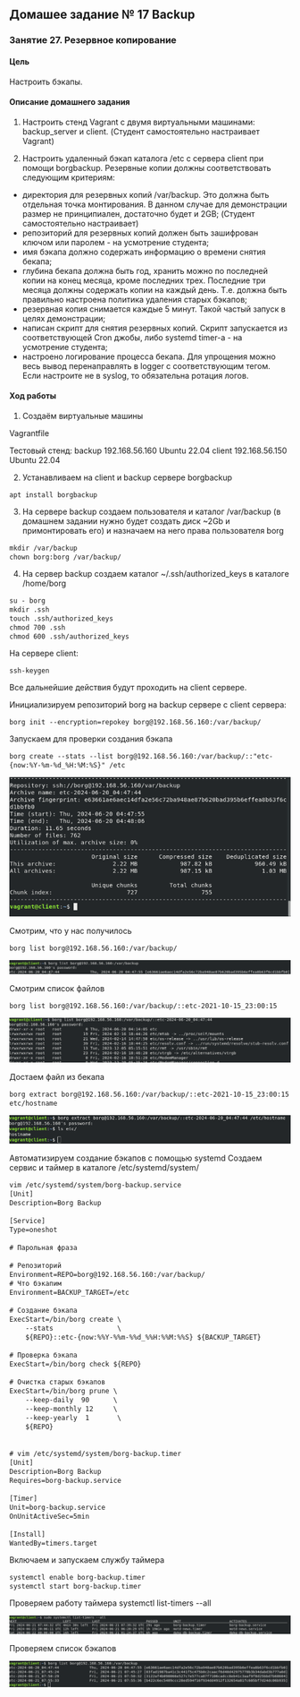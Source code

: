 ## Домашее задание № 17 Backup

### Занятие 27. Резервное копирование 

#### Цель

Настроить бэкапы.

#### Описание домашнего задания

1. Настроить стенд Vagrant с двумя виртуальными машинами: backup_server и client. (Студент самостоятельно настраивает Vagrant)

2. Настроить удаленный бэкап каталога /etc c сервера client при помощи borgbackup. Резервные копии должны соответствовать следующим критериям:
- директория для резервных копий /var/backup. Это должна быть отдельная точка монтирования. В данном случае для демонстрации размер не принципиален, достаточно будет и 2GB; (Студент самостоятельно настраивает)
- репозиторий для резервных копий должен быть зашифрован ключом или паролем - на усмотрение студента;
- имя бэкапа должно содержать информацию о времени снятия бекапа;
- глубина бекапа должна быть год, хранить можно по последней копии на конец месяца, кроме последних трех. Последние три месяца должны содержать копии на каждый день. Т.е. должна быть правильно настроена политика удаления старых бэкапов;
- резервная копия снимается каждые 5 минут. Такой частый запуск в целях демонстрации;
- написан скрипт для снятия резервных копий. Скрипт запускается из соответствующей Cron джобы, либо systemd timer-а - на усмотрение студента;
- настроено логирование процесса бекапа. Для упрощения можно весь вывод перенаправлять в logger с соответствующим тегом. Если настроите не в syslog, то обязательна ротация логов.


#### Ход работы



1. Создаём виртуальные машины

Vagrantfile 

Тестовый стенд:
backup 192.168.56.160 Ubuntu 22.04
client 192.168.56.150 Ubuntu 22.04

2. Устанавливаем на client и backup сервере borgbackup

```
apt install borgbackup
```

3. На сервере backup создаем пользователя и каталог /var/backup (в домашнем задании нужно будет создать диск ~2Gb и примонтировать его) и назначаем на него права пользователя borg	

```
mkdir /var/backup
chown borg:borg /var/backup/
```

4. На сервер backup создаем каталог ~/.ssh/authorized_keys в каталоге /home/borg

```
su - borg
mkdir .ssh
touch .ssh/authorized_keys
chmod 700 .ssh
chmod 600 .ssh/authorized_keys
```

На сервере client: 
```
ssh-keygen
```

Все дальнейшие действия будут проходить на client сервере.

Инициализируем репозиторий borg на backup сервере с client сервера:
```
borg init --encryption=repokey borg@192.168.56.160:/var/backup/
```

Запускаем для проверки создания бэкапа
```
borg create --stats --list borg@192.168.56.160:/var/backup/::"etc-{now:%Y-%m-%d_%H:%M:%S}" /etc
```

![Рисунок](1.png)

Смотрим, что у нас получилось
```
borg list borg@192.168.56.160:/var/backup/
```
![Рисунок](2.png)

Смотрим список файлов
```
borg list borg@192.168.56.160:/var/backup/::etc-2021-10-15_23:00:15
```
![Рисунок](3.png)

Достаем файл из бекапа

```
borg extract borg@192.168.56.160:/var/backup/::etc-2021-10-15_23:00:15 etc/hostname
```

![Рисунок](4.png)

Автоматизируем создание бэкапов с помощью systemd
Создаем сервис и таймер в каталоге /etc/systemd/system/
```
vim /etc/systemd/system/borg-backup.service
[Unit]
Description=Borg Backup

[Service]
Type=oneshot

# Парольная фраза

# Репозиторий
Environment=REPO=borg@192.168.56.160:/var/backup/
# Что бэкапим
Environment=BACKUP_TARGET=/etc

# Создание бэкапа
ExecStart=/bin/borg create \
    --stats                \
    ${REPO}::etc-{now:%%Y-%%m-%%d_%%H:%%M:%%S} ${BACKUP_TARGET}

# Проверка бэкапа
ExecStart=/bin/borg check ${REPO}

# Очистка старых бэкапов
ExecStart=/bin/borg prune \
    --keep-daily  90      \
    --keep-monthly 12     \
    --keep-yearly  1       \
    ${REPO}


# vim /etc/systemd/system/borg-backup.timer
[Unit]
Description=Borg Backup
Requires=borg-backup.service

[Timer]
Unit=borg-backup.service
OnUnitActiveSec=5min

[Install]
WantedBy=timers.target
```

Включаем и запускаем службу таймера
```
systemctl enable borg-backup.timer 
systemctl start borg-backup.timer
```

Проверяем работу таймера
systemctl list-timers --all

![Рисунок](5.png)


Проверяем список бэкапов

![Рисунок](6.png)












